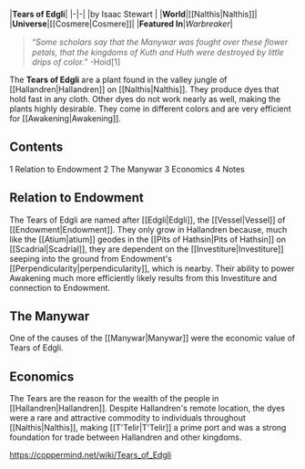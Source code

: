 |**Tears of Edgli**|
|-|-|
|by  Isaac Stewart |
|**World**|[[Nalthis\|Nalthis]]|
|**Universe**|[[Cosmere\|Cosmere]]|
|**Featured In**|*Warbreaker*|

>“*Some scholars say that the Manywar was fought over these ﬂower petals, that the kingdoms of Kuth and Huth were destroyed by little drips of color.*”
\-Hoid[1]


The **Tears of Edgli** are a plant found in the valley jungle of [[Hallandren\|Hallandren]] on [[Nalthis\|Nalthis]]. They produce dyes that hold fast in any cloth. Other dyes do not work nearly as well, making the plants highly desirable. They come in different colors and are very efficient for [[Awakening\|Awakening]].

## Contents

1 Relation to Endowment
2 The Manywar
3 Economics
4 Notes


## Relation to Endowment
The Tears of Edgli are named after [[Edgli\|Edgli]], the [[Vessel\|Vessel]] of [[Endowment\|Endowment]]. They only grow in Hallandren because, much like the [[Atium\|atium]] geodes in the [[Pits of Hathsin\|Pits of Hathsin]] on [[Scadrial\|Scadrial]], they are dependent on the [[Investiture\|Investiture]] seeping into the ground from Endowment's [[Perpendicularity\|perpendicularity]], which is nearby. Their ability to power Awakening much more efficiently likely results from this Investiture and connection to Endowment.

## The Manywar
One of the causes of the [[Manywar\|Manywar]] were the economic value of Tears of Edgli.

## Economics
The Tears are the reason for the wealth of the people in [[Hallandren\|Hallandren]]. Despite Hallandren's remote location, the dyes were a rare and attractive commodity to individuals throughout [[Nalthis\|Nalthis]], making [[T'Telir\|T'Telir]] a prime port and was a strong foundation for trade between Hallandren and other kingdoms.



https://coppermind.net/wiki/Tears_of_Edgli